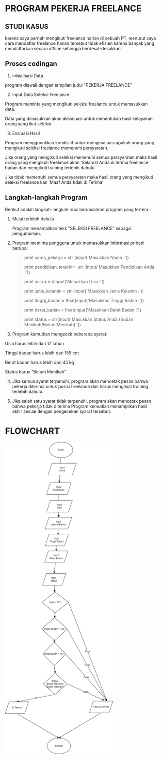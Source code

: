 # PROGRAM PEKERJA FREELANCE

## STUDI KASUS 
karena saya pernah mengikuti freelance harian di sebuah PT, menurut saya cara mendaftar freelance harian tersebut tidak efisien karena banyak yang mendaftarkan secara offline sehingga berdesal-desakkan.

## Proses codingan

1. Inisialisasi Data

program diawali dengan tampilan judul "PEKERJA FREELANCE"

2. Input Data Seleksi Freelance

Program meminta yang mengikuti seleksi freelance untuk memasukkan data.

Data yang dimasukkan akan dievaluasi untuk menentukan hasil kelayakan orang yang ikut seleksi

3. Evaluasi Hasil

Program menggunakkan kondisi if untuk mengevaluasi apakah orang yang mengikuti seleksi freelance memenuhi persyaratan.

Jika orang yang mengikuti seleksi memenuhi semua persyaratan maka hasil orang yang mengikuti freelance akan 'Selamat Anda di terima freelance harian dan mengikuti training terlebih dahulu'

Jika tidak memenuhi semua persyaratan maka hasil orang yang mengikuti seleksi freelance kan 'Maaf Anda tidak di Terima'

## Langkah-langkah Program 

Berikut adalah langkah-langkah rinci berdasarkan program yang tertera :

1. Mulai terlebih dahulu

    Program menampilkan teks "SELEKSI FREELANCE" sebagai pengumuman.

2. Program meminta pengguna untuk memasukkan informasi pribadi berupa:
    >print nama_pekerja = str (input('Masukkan Nama :'))

    >print pendidikan_terakhir= str (input('Masukkan Pendidikan Anda :'))

    >print usia = int(input('Masukkan Usia :'))

    >print jenis_kelamin = str (input('Masukkan Jenis Kelamin :'))

    >print tinggi_badan = float(input('Masukkan Tinggi Badan :'))

    >print berat_badan = float(input('Masukkan Berat Badan :'))

    >print status = str(input('Masukkan Status Anda (Sudah Menikah/Belum Menikah):')) 

3. Program kemudian mengecek beberapa syarat:

Usia harus lebih dari 17 tahun

Tinggi badan harus lebih dari 155 cm

Berat badan harus lebih dari 45 kg

Status harus "Belum Menikah"

4. Jika semua syarat terpenuhi, program akan mencetak pesan bahwa pekerja diterima untuk posisi 
freelance dan harus mengikuti training terlebih dahulu.

5. Jika salah satu syarat tidak terpenuhi, program akan mencetak pesan bahwa pekerja tidak diterima
Program kemudian menampilkan hasil akhir sesuai dengan pengecekan syarat tersebut.


# FLOWCHART

![flowchart](freelance.png)
